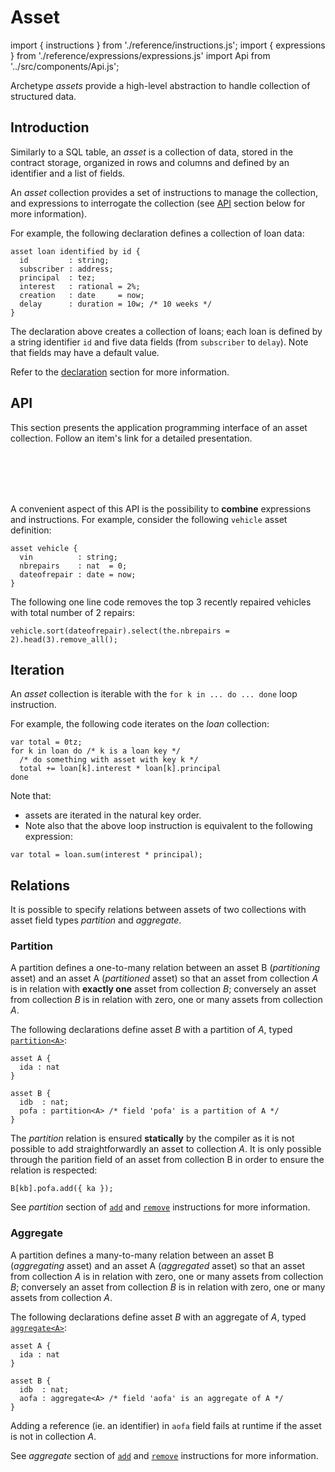 # Asset

import { instructions } from './reference/instructions.js';
import { expressions } from './reference/expressions/expressions.js'
import Api from '../src/components/Api.js';

Archetype *assets* provide a high-level abstraction to handle collection of structured data.

## Introduction

Similarly to a SQL table, an *asset* is a collection of data, stored in the contract storage, organized in rows and columns and defined by an identifier and a list of fields.

An *asset* collection provides a set of instructions to manage the collection, and expressions to interrogate the collection (see [API](/docs/asset#api) section below for more information).

For example, the following declaration defines a collection of loan data:
```archetype
asset loan identified by id {
  id         : string;
  subscriber : address;
  principal  : tez;
  interest   : rational = 2%;
  creation   : date     = now;
  delay      : duration = 10w; /* 10 weeks */
}
```

The declaration above creates a collection of loans; each loan is defined by a string identifier `id` and five data fields (from `subscriber` to `delay`). Note that fields may have a default value.

Refer to the [declaration](/docs/reference/declarations/storage#asset) section for more information.

## API

This section presents the application programming interface of an asset collection. Follow an item's link for a detailed presentation.

<Api title="Instructions" data={instructions.assets} />
<br/>
<Api title="Expressions" data={expressions.asset} />
<br/>
<Api title="Utility types" data={expressions.assettypes} />
<br/>
<Api title="Utility builtins" data={expressions.assetbuiltins} />
<br/>

A convenient aspect of this API is the possibility to **combine** expressions and instructions. For example, consider the following `vehicle` asset definition:

```archetype
asset vehicle {
  vin          : string;
  nbrepairs    : nat  = 0;
  dateofrepair : date = now;
}
```

The following one line code removes the top 3 recently repaired vehicles with total number of 2 repairs:
```archetype
vehicle.sort(dateofrepair).select(the.nbrepairs = 2).head(3).remove_all();
```

## Iteration

An *asset* collection is iterable with the `for k in ... do ... done` loop instruction.

For example, the following code iterates on the *loan* collection:
```archetype
var total = 0tz;
for k in loan do /* k is a loan key */
  /* do something with asset with key k */
  total += loan[k].interest * loan[k].principal
done
```

Note that:
* assets are iterated in the natural key order.
* Note also that the above loop instruction is equivalent to the following expression:
```archetype
var total = loan.sum(interest * principal);
```
## Relations

It is possible to specify relations between assets of two collections with asset field types *partition* and *aggregate*.

### Partition

A partition defines a one-to-many relation between an asset B (*partitioning* asset) and an asset A (*partitioned* asset) so that an asset from collection *A* is in relation with **exactly one** asset from collection *B*; conversely an asset from collection *B* is in relation with zero, one or many assets from collection *A*.

The following declarations define asset *B* with a partition of *A*, typed [`partition<A>`](/docs/reference/types#p-q-r):
```archetype
asset A {
  ida : nat
}

asset B {
  idb  : nat;
  pofa : partition<A> /* field 'pofa' is a partition of A */
}
```

The *partition* relation is ensured **statically** by the compiler as it is not possible to add straightforwardly an asset to collection *A*. It is only possible through the parition field of an asset from collection B in order to ensure the relation is respected:
```archetype
B[kb].pofa.add({ ka });
```
See *partition* section of [`add`](/docs/reference/instructions/asset#aadda) and [`remove`](/docs/reference/instructions/asset#aremovek) instructions for more information.


### Aggregate

A partition defines a many-to-many relation between an asset B (*aggregating* asset) and an asset A (*aggregated* asset) so that an asset from collection *A* is in relation with zero, one or many assets from collection *B*; conversely an asset from collection *B* is in relation with zero, one or many assets from collection *A*.

The following declarations define asset *B* with an aggregate of *A*, typed [`aggregate<A>`](/docs/reference/types#aggregate<A>):
```archetype
asset A {
  ida : nat
}

asset B {
  idb  : nat;
  aofa : aggregate<A> /* field 'aofa' is an aggregate of A */
}
```

Adding a reference (ie. an identifier) in `aofa` field fails at runtime if the asset is not in collection *A*.

See *aggregate* section of [`add`](/docs/reference/instructions/asset#aadda) and [`remove`](/docs/reference/instructions/asset#aremovek) instructions for more information.